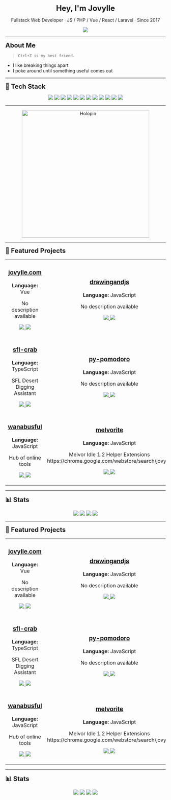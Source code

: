 <p align="center"><strong style="font-size: 1.5rem;">Hey, I'm Jovylle</strong></p>
<p align="center">Fullstack Web Developer · JS / PHP / Vue / React / Laravel · Since 2017</p>

<p align="center">
  <a href="https://jovylle.com" target="_blank">
    <img src="https://img.shields.io/badge/Visit%20Portfolio-000?style=for-the-badge&logo=firefox&logoColor=white" />
  </a>
</p>

---

<div style="font-size: 1.25rem; font-weight: bold">About Me</div>

> `Ctrl+Z is my best friend.`

- I like breaking things apart  
- I poke around until something useful comes out

---

<div style="font-size: 1.25rem; font-weight: bold">🧰 Tech Stack</div>

<p align="center">
  <img src="https://img.shields.io/badge/Astro-FF5D01?style=for-the-badge&logo=astro&logoColor=white" />
  <img src="https://img.shields.io/badge/C%2B%2B-00599C?style=for-the-badge&logo=cplusplus&logoColor=white" />
  <img src="https://img.shields.io/badge/CSS-1572B6?style=for-the-badge&logo=css&logoColor=white" />
  <img src="https://img.shields.io/badge/HTML-E34F26?style=for-the-badge&logo=html&logoColor=white" />
  <img src="https://img.shields.io/badge/JavaScript-323330?style=for-the-badge&logo=javascript&logoColor=white" />
  <img src="https://img.shields.io/badge/Python-3776AB?style=for-the-badge&logo=python&logoColor=white" />
  <img src="https://img.shields.io/badge/Ruby-CC342D?style=for-the-badge&logo=ruby&logoColor=white" />
  <img src="https://img.shields.io/badge/SCSS-CC6699?style=for-the-badge&logo=scss&logoColor=white" />
  <img src="https://img.shields.io/badge/Shell-89E051?style=for-the-badge&logo=shell&logoColor=white" />
  <img src="https://img.shields.io/badge/Svelte-FF3E00?style=for-the-badge&logo=svelte&logoColor=white" />
  <img src="https://img.shields.io/badge/TypeScript-3178C6?style=for-the-badge&logo=typescript&logoColor=white" />
  <img src="https://img.shields.io/badge/Vue-35495e?style=for-the-badge&logo=vue&logoColor=white" />

</p>

---
<p align="center">
  <a href="https://jovylle.com" target="_blank">
    <img src="https://holopin.me/jovylle" alt="Holopin" width="400" />
  </a>
</p>

---

<div style="font-size: 1.25rem; font-weight: bold">🚀 Featured Projects</div>

<table align="center">
<tr>
  <td align="center" width="50%">
    <h3><a href="https://jovylle.com/" target="_blank">jovylle.com</a></h3>
    <p><strong>Language:</strong> Vue</p>
    <p>No description available</p>
    <p>
      <a href="https://jovylle.com/" target="_blank">
        <img src="https://img.shields.io/badge/Live%20Demo-000?style=for-the-badge&logo=firefox&logoColor=white" />
      </a>
      <a href="https://github.com/jovylle/jovylle.com" target="_blank">
        <img src="https://img.shields.io/badge/Code-181717?style=for-the-badge&logo=github&logoColor=white" />
      </a>
    </p>
  </td>
  <td align="center" width="50%">
    <h3><a href="https://stickfigure.uft1.com" target="_blank">drawingandjs</a></h3>
    <p><strong>Language:</strong> JavaScript</p>
    <p>No description available</p>
    <p>
      <a href="https://stickfigure.uft1.com" target="_blank">
        <img src="https://img.shields.io/badge/Live%20Demo-000?style=for-the-badge&logo=firefox&logoColor=white" />
      </a>
      <a href="https://github.com/jovylle/drawingandjs" target="_blank">
        <img src="https://img.shields.io/badge/Code-181717?style=for-the-badge&logo=github&logoColor=white" />
      </a>
    </p>
  </td>
</tr>
<tr>
  <td align="center" width="50%">
    <h3><a href="https://beta.d1g.uk" target="_blank">sfl-crab</a></h3>
    <p><strong>Language:</strong> TypeScript</p>
    <p>SFL Desert Digging Assistant</p>
    <p>
      <a href="https://beta.d1g.uk" target="_blank">
        <img src="https://img.shields.io/badge/Live%20Demo-000?style=for-the-badge&logo=firefox&logoColor=white" />
      </a>
      <a href="https://github.com/jovylle/sfl-crab" target="_blank">
        <img src="https://img.shields.io/badge/Code-181717?style=for-the-badge&logo=github&logoColor=white" />
      </a>
    </p>
  </td>
  <td align="center" width="50%">
    <h3><a href="https://null" target="_blank">py-pomodoro</a></h3>
    <p><strong>Language:</strong> JavaScript</p>
    <p>No description available</p>
    <p>
      <a href="https://null" target="_blank">
        <img src="https://img.shields.io/badge/Live%20Demo-000?style=for-the-badge&logo=firefox&logoColor=white" />
      </a>
      <a href="https://github.com/jovylle/py-pomodoro" target="_blank">
        <img src="https://img.shields.io/badge/Code-181717?style=for-the-badge&logo=github&logoColor=white" />
      </a>
    </p>
  </td>
</tr>
<tr>
  <td align="center" width="50%">
    <h3><a href="https://uft1.com" target="_blank">wanabusful</a></h3>
    <p><strong>Language:</strong> JavaScript</p>
    <p>Hub of online tools</p>
    <p>
      <a href="https://uft1.com" target="_blank">
        <img src="https://img.shields.io/badge/Live%20Demo-000?style=for-the-badge&logo=firefox&logoColor=white" />
      </a>
      <a href="https://github.com/jovylle/wanabusful" target="_blank">
        <img src="https://img.shields.io/badge/Code-181717?style=for-the-badge&logo=github&logoColor=white" />
      </a>
    </p>
  </td>
  <td align="center" width="50%">
    <h3><a href="https://null" target="_blank">melvorite</a></h3>
    <p><strong>Language:</strong> JavaScript</p>
    <p>Melvor Idle 1.2 Helper Extensions https://chrome.google.com/webstore/search/jovylle</p>
    <p>
      <a href="https://null" target="_blank">
        <img src="https://img.shields.io/badge/Live%20Demo-000?style=for-the-badge&logo=firefox&logoColor=white" />
      </a>
      <a href="https://github.com/jovylle/melvorite" target="_blank">
        <img src="https://img.shields.io/badge/Code-181717?style=for-the-badge&logo=github&logoColor=white" />
      </a>
    </p>
  </td>
</tr>
</table>

---

<div style="font-size: 1.25rem; font-weight: bold">📊 Stats</div>

<p align="center">
  <img src="https://img.shields.io/badge/Projects-100-blue?style=for-the-badge" />
  <img src="https://img.shields.io/badge/Languages-12-green?style=for-the-badge" />
  <img src="https://img.shields.io/badge/Live%20Sites-25-orange?style=for-the-badge" />
  <img src="https://img.shields.io/badge/GitHub%20Stars-11-yellow?style=for-the-badge" />
</p>

---

<div style="font-size: 1.25rem; font-weight: bold">🚀 Featured Projects</div>

<table align="center">
<tr>
  <td align="center" width="50%">
    <h3><a href="https://jovylle.com/" target="_blank">jovylle.com</a></h3>
    <p><strong>Language:</strong> Vue</p>
    <p>No description available</p>
    <p>
      <a href="https://jovylle.com/" target="_blank">
        <img src="https://img.shields.io/badge/Live%20Demo-000?style=for-the-badge&logo=firefox&logoColor=white" />
      </a>
      <a href="https://github.com/jovylle/jovylle.com" target="_blank">
        <img src="https://img.shields.io/badge/Code-181717?style=for-the-badge&logo=github&logoColor=white" />
      </a>
    </p>
  </td>
  <td align="center" width="50%">
    <h3><a href="https://stickfigure.uft1.com" target="_blank">drawingandjs</a></h3>
    <p><strong>Language:</strong> JavaScript</p>
    <p>No description available</p>
    <p>
      <a href="https://stickfigure.uft1.com" target="_blank">
        <img src="https://img.shields.io/badge/Live%20Demo-000?style=for-the-badge&logo=firefox&logoColor=white" />
      </a>
      <a href="https://github.com/jovylle/drawingandjs" target="_blank">
        <img src="https://img.shields.io/badge/Code-181717?style=for-the-badge&logo=github&logoColor=white" />
      </a>
    </p>
  </td>
</tr>
<tr>
  <td align="center" width="50%">
    <h3><a href="https://beta.d1g.uk" target="_blank">sfl-crab</a></h3>
    <p><strong>Language:</strong> TypeScript</p>
    <p>SFL Desert Digging Assistant</p>
    <p>
      <a href="https://beta.d1g.uk" target="_blank">
        <img src="https://img.shields.io/badge/Live%20Demo-000?style=for-the-badge&logo=firefox&logoColor=white" />
      </a>
      <a href="https://github.com/jovylle/sfl-crab" target="_blank">
        <img src="https://img.shields.io/badge/Code-181717?style=for-the-badge&logo=github&logoColor=white" />
      </a>
    </p>
  </td>
  <td align="center" width="50%">
    <h3><a href="https://null" target="_blank">py-pomodoro</a></h3>
    <p><strong>Language:</strong> JavaScript</p>
    <p>No description available</p>
    <p>
      <a href="https://null" target="_blank">
        <img src="https://img.shields.io/badge/Live%20Demo-000?style=for-the-badge&logo=firefox&logoColor=white" />
      </a>
      <a href="https://github.com/jovylle/py-pomodoro" target="_blank">
        <img src="https://img.shields.io/badge/Code-181717?style=for-the-badge&logo=github&logoColor=white" />
      </a>
    </p>
  </td>
</tr>
<tr>
  <td align="center" width="50%">
    <h3><a href="https://uft1.com" target="_blank">wanabusful</a></h3>
    <p><strong>Language:</strong> JavaScript</p>
    <p>Hub of online tools</p>
    <p>
      <a href="https://uft1.com" target="_blank">
        <img src="https://img.shields.io/badge/Live%20Demo-000?style=for-the-badge&logo=firefox&logoColor=white" />
      </a>
      <a href="https://github.com/jovylle/wanabusful" target="_blank">
        <img src="https://img.shields.io/badge/Code-181717?style=for-the-badge&logo=github&logoColor=white" />
      </a>
    </p>
  </td>
  <td align="center" width="50%">
    <h3><a href="https://null" target="_blank">melvorite</a></h3>
    <p><strong>Language:</strong> JavaScript</p>
    <p>Melvor Idle 1.2 Helper Extensions https://chrome.google.com/webstore/search/jovylle</p>
    <p>
      <a href="https://null" target="_blank">
        <img src="https://img.shields.io/badge/Live%20Demo-000?style=for-the-badge&logo=firefox&logoColor=white" />
      </a>
      <a href="https://github.com/jovylle/melvorite" target="_blank">
        <img src="https://img.shields.io/badge/Code-181717?style=for-the-badge&logo=github&logoColor=white" />
      </a>
    </p>
  </td>
</tr>
</table>

---

<div style="font-size: 1.25rem; font-weight: bold">📊 Stats</div>

<p align="center">
  <img src="https://img.shields.io/badge/Projects-100-blue?style=for-the-badge" />
  <img src="https://img.shields.io/badge/Languages-12-green?style=for-the-badge" />
  <img src="https://img.shields.io/badge/Live%20Sites-25-orange?style=for-the-badge" />
  <img src="https://img.shields.io/badge/GitHub%20Stars-11-yellow?style=for-the-badge" />
</p>


